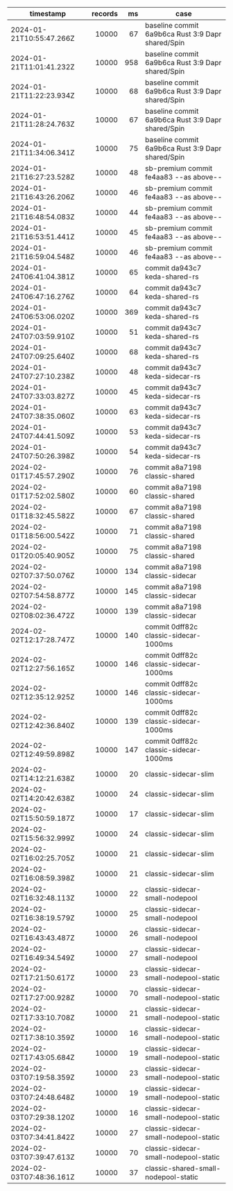 | timestamp                | records |  ms | case                                              |
| ------------------------ | ------: | --: | ------------------------------------------------- |
| 2024-01-21T10:55:47.266Z |   10000 |  67 | baseline commit 6a9b6ca Rust 3:9 Dapr shared/Spin |
| 2024-01-21T11:01:41.232Z |   10000 | 958 | baseline commit 6a9b6ca Rust 3:9 Dapr shared/Spin |
| 2024-01-21T11:22:23.934Z |   10000 |  68 | baseline commit 6a9b6ca Rust 3:9 Dapr shared/Spin |
| 2024-01-21T11:28:24.763Z |   10000 |  67 | baseline commit 6a9b6ca Rust 3:9 Dapr shared/Spin |
| 2024-01-21T11:34:06.341Z |   10000 |  75 | baseline commit 6a9b6ca Rust 3:9 Dapr shared/Spin |
| 2024-01-21T16:27:23.528Z |   10000 |  48 | sb-premium commit fe4aa83 --as above--            |
| 2024-01-21T16:43:26.206Z |   10000 |  46 | sb-premium commit fe4aa83 --as above--            |
| 2024-01-21T16:48:54.083Z |   10000 |  44 | sb-premium commit fe4aa83 --as above--            |
| 2024-01-21T16:53:51.441Z |   10000 |  45 | sb-premium commit fe4aa83 --as above--            |
| 2024-01-21T16:59:04.548Z |   10000 |  46 | sb-premium commit fe4aa83 --as above--            |
| 2024-01-24T06:41:04.381Z |   10000 |  65 | commit da943c7 keda-shared-rs                     |
| 2024-01-24T06:47:16.276Z |   10000 |  64 | commit da943c7 keda-shared-rs                     |
| 2024-01-24T06:53:06.020Z |   10000 | 369 | commit da943c7 keda-shared-rs                     |
| 2024-01-24T07:03:59.910Z |   10000 |  51 | commit da943c7 keda-shared-rs                     |
| 2024-01-24T07:09:25.640Z |   10000 |  68 | commit da943c7 keda-shared-rs                     |
| 2024-01-24T07:27:10.238Z |   10000 |  48 | commit da943c7 keda-sidecar-rs                    |
| 2024-01-24T07:33:03.827Z |   10000 |  45 | commit da943c7 keda-sidecar-rs                    |
| 2024-01-24T07:38:35.060Z |   10000 |  63 | commit da943c7 keda-sidecar-rs                    |
| 2024-01-24T07:44:41.509Z |   10000 |  53 | commit da943c7 keda-sidecar-rs                    |
| 2024-01-24T07:50:26.398Z |   10000 |  54 | commit da943c7 keda-sidecar-rs                    |
| 2024-02-01T17:45:57.290Z |   10000 |  76 | commit a8a7198 classic-shared                     |
| 2024-02-01T17:52:02.580Z |   10000 |  60 | commit a8a7198 classic-shared                     |
| 2024-02-01T18:32:45.582Z |   10000 |  67 | commit a8a7198 classic-shared                     |
| 2024-02-01T18:56:00.542Z |   10000 |  71 | commit a8a7198 classic-shared                     |
| 2024-02-01T20:05:40.905Z |   10000 |  75 | commit a8a7198 classic-shared                     |
| 2024-02-02T07:37:50.076Z |   10000 | 134 | commit a8a7198 classic-sidecar                    |
| 2024-02-02T07:54:58.877Z |   10000 | 145 | commit a8a7198 classic-sidecar                    |
| 2024-02-02T08:02:36.472Z |   10000 | 139 | commit a8a7198 classic-sidecar                    |
| 2024-02-02T12:17:28.747Z |   10000 | 140 | commit 0dff82c classic-sidecar-1000ms             |
| 2024-02-02T12:27:56.165Z |   10000 | 146 | commit 0dff82c classic-sidecar-1000ms             |
| 2024-02-02T12:35:12.925Z |   10000 | 146 | commit 0dff82c classic-sidecar-1000ms             |
| 2024-02-02T12:42:36.840Z |   10000 | 139 | commit 0dff82c classic-sidecar-1000ms             |
| 2024-02-02T12:49:59.898Z |   10000 | 147 | commit 0dff82c classic-sidecar-1000ms             |
| 2024-02-02T14:12:21.638Z |   10000 |  20 | classic-sidecar-slim                              |
| 2024-02-02T14:20:42.638Z |   10000 |  24 | classic-sidecar-slim                              |
| 2024-02-02T15:50:59.187Z |   10000 |  17 | classic-sidecar-slim                              |
| 2024-02-02T15:56:32.999Z |   10000 |  24 | classic-sidecar-slim                              |
| 2024-02-02T16:02:25.705Z |   10000 |  21 | classic-sidecar-slim                              |
| 2024-02-02T16:08:59.398Z |   10000 |  21 | classic-sidecar-slim                              |
| 2024-02-02T16:32:48.113Z |   10000 |  22 | classic-sidecar-small-nodepool                    |
| 2024-02-02T16:38:19.579Z |   10000 |  25 | classic-sidecar-small-nodepool                    |
| 2024-02-02T16:43:43.487Z |   10000 |  26 | classic-sidecar-small-nodepool                    |
| 2024-02-02T16:49:34.549Z |   10000 |  27 | classic-sidecar-small-nodepool                    |
| 2024-02-02T17:21:50.617Z |   10000 |  23 | classic-sidecar-small-nodepool-static             |
| 2024-02-02T17:27:00.928Z |   10000 |  70 | classic-sidecar-small-nodepool-static             |
| 2024-02-02T17:33:10.708Z |   10000 |  21 | classic-sidecar-small-nodepool-static             |
| 2024-02-02T17:38:10.359Z |   10000 |  16 | classic-sidecar-small-nodepool-static             |
| 2024-02-02T17:43:05.684Z |   10000 |  19 | classic-sidecar-small-nodepool-static             |
2024-02-03T07:19:58.359Z | 10000 | 23 | classic-sidecar-small-nodepool-static
2024-02-03T07:24:48.648Z | 10000 | 19 | classic-sidecar-small-nodepool-static
2024-02-03T07:29:38.120Z | 10000 | 16 | classic-sidecar-small-nodepool-static
2024-02-03T07:34:41.842Z | 10000 | 27 | classic-sidecar-small-nodepool-static
2024-02-03T07:39:47.613Z | 10000 | 70 | classic-sidecar-small-nodepool-static
2024-02-03T07:48:36.161Z | 10000 | 37 | classic-shared-small-nodepool-static
